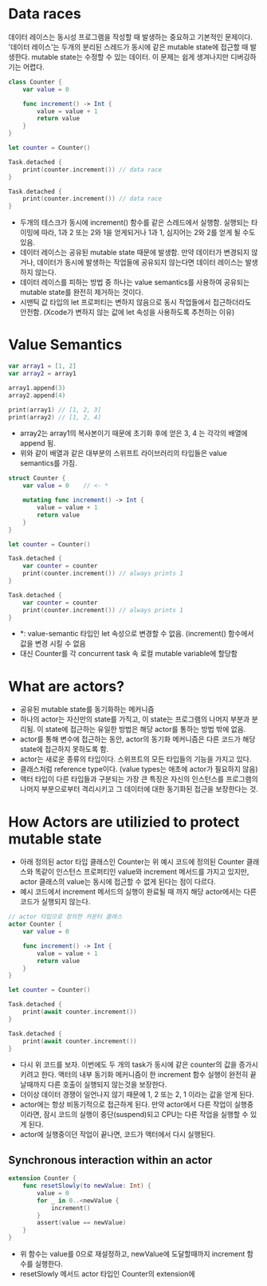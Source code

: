 # Data races
데이터 레이스는 동시성 프로그램을 작성할 때 발생하는 중요하고 기본적인 문제이다.
'데이터 레이스'는 두개의 분리된 스레드가 동시에 같은 mutable state에 접근할 때 발생한다. mutable state는 수정할 수 있는 데이터.
이 문제는 쉽게 생겨나지만 디버깅하기는 어렵다.

```swift
class Counter {
    var value = 0

    func increment() -> Int {
        value = value + 1
        return value
    }
}

let counter = Counter()

Task.detached {
    print(counter.increment()) // data race
}

Task.detached {
    print(counter.increment()) // data race
}
```
- 두개의 테스크가 동시에 increment() 함수를 같은 스레드에서 실행함. 실행되는 타이밍에 따라, 1과 2 또는 2와 1을 얻게되거나 1과 1, 심지어는 2와 2를 얻게 될 수도 있음.
- 데이터 레이스는 공유된 mutable state 때문에 발생함. 만약 데이터가 변경되지 않거나, 데이터가 동시에 발생하는 작업들에 공유되지 않는다면 데이터 레이스는 발생하지 않는다.
- 데이터 레이스를 피하는 방법 중 하나는 value semantics를 사용하여 공유되는 mutable state를 완전히 제거하는 것이다. 
- 시맨틱 값 타입의 let 프로퍼티는 변하지 않음으로 동시 작업들에서 접근하더라도 안전함. (Xcode가 변하지 않는 값에 let 속성을 사용하도록 추천하는 이유)

# Value Semantics
```swift
var array1 = [1, 2]
var array2 = array1

array1.append(3)
array2.append(4)

print(array1) // [1, 2, 3]
print(array2) // [1, 2, 4]
```
- array2는 array1의 복사본이기 때문에 초기화 후에 얻은 3, 4 는 각각의 배열에 append 됨.
- 위와 같이 배열과 같은 대부분의 스위프트 라이브러리의 타입들은 value semantics를 가짐. 

```swift
struct Counter {
    var value = 0    // <- *

    mutating func increment() -> Int {
        value = value + 1
        return value
    }
}

let counter = Counter()

Task.detached {
    var counter = counter
    print(counter.increment()) // always prints 1
}

Task.detached {
    var counter = counter
    print(counter.increment()) // always prints 1
}
```
- *: value-semantic 타입인 let 속성으로 변경할 수 없음. (increment() 함수에서 값을 변경 시킬 수 없음
- 대신 Counter를 각 concurrent task 속 로컬 mutable variable에 할당함


# What are actors?
- 공유된 mutable state를 동기화하는 메커니즘
- 하나의 actor는 자신만의 state를 가직고, 이 state는 프로그램의 나머지 부분과 분리됨. 이 state에 접근하는 유일한 방법은 해당 actor를 통하는 방법 밖에 없음.
- actor를 통해 변수에 접근하는 동안, actor의 동기화 메커니즘은 다른 코드가 해당 state에 접근하지 못하도록 함.
- actor는 새로운 종류의 타입이다. 스위프트의 모든 타입들의 기능을 가지고 있다.
- 클래스처럼 reference type이다. (value types는 애초에 actor가 필요하지 않음)
- 액터 타입이 다른 타입들과 구분되는 가장 큰 특징은 자신의 인스턴스를 프로그램의 나머지 부분으로부터 격리시키고 그 데이터에 대한 동기화된 접근을 보장한다는 것.

# How Actors are utilizied to protect mutable state
- 아래 정의된 actor 타입 클래스인 Counter는 위 예시 코드에 정의된 Counter 클래스와 똑같이 인스턴스 프로퍼티인 value와 increment 메서드를 가지고 있지만, actor 클래스의 value는 동시에 접근할 수 없게 된다는 점이 다르다.
- 예시 코드에서 increment 메서드의 실행이 완료될 때 까지 해당 actor에서는 다른 코드가 실행되지 않는다.
```swift
// actor 타입으로 정의한 카운터 클래스
actor Counter {
    var value = 0

    func increment() -> Int {
        value = value + 1
        return value
    }
}

let counter = Counter()

Task.detached {
    print(await counter.increment())
}

Task.detached {
    print(await counter.increment())
}
```
- 다시 위 코드를 보자. 이번에도 두 개의 task가 동시에 같은 counter의 값을 증가시키려고 한다. 액터의 내부 동기화 메커니즘이 한 increment 함수 실행이 완전히 끝날때까지 다른 호출이 실행되지 않는것을 보장한다.
- 더이상 데이터 경쟁이 일언나지 않기 때문에 1, 2 또는 2, 1 이라는 값을 얻게 된다.
- actor에는 항상 비동기적으로 접근하게 된다. 만약 actor에서 다른 작업이 실행중이라면, 잠시 코드의 실행이 중단(suspend)되고 CPU는 다른 작업을 실행할 수 있게 된다.
- actor에 실행중이던 작업이 끝나면, 코드가 액터에서 다시 실행된다.

## Synchronous interaction within an actor
```swift
extension Counter {
    func resetSlowly(to newValue: Int) {
        value = 0
        for _ in 0..<newValue {
            increment()
        }
        assert(value == newValue)
    }
}
```
- 위 함수는 value를 0으로 재설정하고, newValue에 도달할때까지 increment 함수를 실행한다.
- resetSlowly 메서드 actor 타입인 Counter의 extension에 
